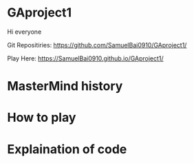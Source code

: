 # GAproject1
  Hi everyone

  Git Repositiries: https://github.com/SamuelBai0910/GAproject1/

  Play Here: https://SamuelBai0910.github.io/GAproject1/

# MasterMind history

# How to play

# Explaination of code

